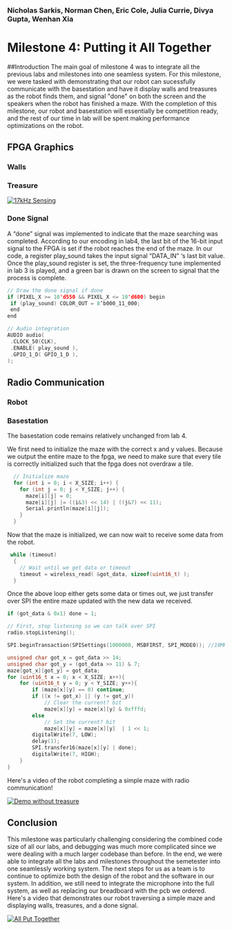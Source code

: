 ### Nicholas Sarkis, Norman Chen, Eric Cole, Julia Currie, Divya Gupta, Wenhan Xia
# Milestone 4: Putting it All Together

##Introduction
The main goal of milestone 4 was to integrate all the previous labs and milestones into one seamless system. For this milestone, we were tasked with demonstrating that our robot can sucessfully communicate with the basestation and have it display walls and treasures as the robot finds them, and signal "done" on both the screen and the speakers when the robot has finished a maze. With the completion of this milestone, our robot and basestation will essentially be competition ready, and the rest of our time in lab will be spent making performance optimizations on the robot.

## FPGA Graphics
### Walls
### Treasure
[![17kHz Sensing](https://img.youtube.com/vi/EHfJIytHCts/0.jpg)](https://youtu.be/EHfJIytHCts)


### Done Signal
A “done” signal was implemented to indicate that the maze searching was completed. According to our encoding in lab4, the last bit of the 16-bit input signal to the FPGA is set if the robot reaches the end of the maze. In our code, a register play_sound takes the input signal “DATA_IN” ‘s last bit value. Once the play_sound register is set, the three-frequency tune implemented in lab 3 is played, and a green bar is drawn on the screen to signal that the process is complete.

```cpp
// Draw the done signal if done
if (PIXEL_X >= 10'd550 && PIXEL_X <= 10'd600) begin
 if (play_sound) COLOR_OUT = 8’b000_11_000;
 end
end 

// Audio integration
AUDIO audio(
 .CLOCK_50(CLK),
 .ENABLE( play_sound ),
 .GPIO_1_D( GPIO_1_D ),
);
```

## Radio Communication
### Robot
### Basestation
The basestation code remains relatively unchanged from lab 4. 

We first need to initialize the maze with the correct x and y values. Because we output the entire maze to the fpga, we need to make sure that every tile is correctly initialized such that the fpga does not overdraw a tile. 
```cpp
  // Initialize maze
  for (int i = 0; i < X_SIZE; i++) {
    for (int j = 0; j < Y_SIZE; j++) {
      maze[i][j] = 0;
      maze[i][j] |= ((i&3) << 14) | ((j&7) << 11);
      Serial.println(maze[i][j]);
    }
  }
```
Now that the maze is initialized, we can now wait to receive some data from the robot. 
```cpp
 while (timeout)
  {
    // Wait until we get data or timeout
    timeout = wireless_read( &got_data, sizeof(uint16_t) );
  } 
```
Once the above loop either gets some data or times out, we just transfer over SPI the entire maze updated with the new data we received. 
```cpp
if (got_data & 0x1) done = 1;

// First, stop listening so we can talk over SPI
radio.stopListening();

SPI.beginTransaction(SPISettings(1000000, MSBFIRST, SPI_MODE0)); //10MHz

unsigned char got_x = got_data >> 14;
unsigned char got_y = (got_data >> 11) & 7;
maze[got_x][got_y] = got_data;
for (uint16_t x = 0; x < X_SIZE; x++){
    for (uint16_t y = 0; y < Y_SIZE; y++){
        if (maze[x][y] == 0) continue;
        if ((x != got_x) || (y != got_y))  
            // Clear the current? bit
            maze[x][y] = maze[x][y] & 0xfffd;
        else
            // Set the current? bit    
            maze[x][y] = maze[x][y]  | 1 << 1;
        digitalWrite(7, LOW);
        delay(1);
        SPI.transfer16(maze[x][y] | done);
        digitalWrite(7, HIGH);
    }
}
```

Here's a video of the robot completing a simple maze with radio communication! 

[![Demo without treasure](https://img.youtube.com/vi/AXLjUVhm9pc/0.jpg)](https://youtu.be/AXLjUVhm9pc)


## Conclusion
This milestone was particularly challenging considering the combined code size of all our labs, and debugging was much more complicated since we were dealing with a much larger codebase than before. In the end, we were able to integrate all the labs and milestones throughout the semetester into one seamlessly working system. The next steps for us as a team is to continue to optimize both the design of the robot and the software in our system. In addition, we still need to integrate the microphone into the full system, as well as replacing our breadboard with the pcb we ordered. Here's a video that demonstrates our robot traversing a simple maze and displaying walls, treasures, and a done signal.

[![All Put Together](https://img.youtube.com/vi/tG9IEcegNAo/0.jpg)](https://youtu.be/tG9IEcegNAo)